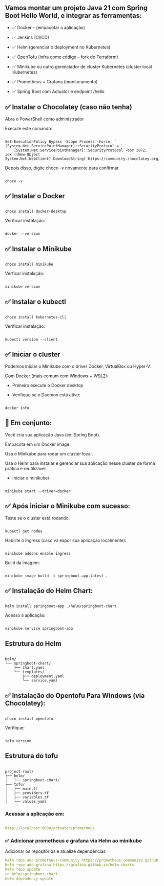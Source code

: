 ## Vamos montar um projeto Java 21 com Spring Boot Hello World, e integrar as ferramentas:

- ✅ Docker - (empacotar a aplicação)

- ✅ Jenkins (CI/CD)

- ✅ Helm (gerenciar o deployment no Kubernetes)

- ✅ OpenTofu (infra como código – fork do Terraform)

- ✅ Minikube ou outro gerenciador de cluster Kubernetes (cluster local Kubernetes)

- ✅ Prometheus + Grafana (monitoramento)

- ✅ Spring Boot com Actuator e endpoint /hello


## ✅ Instalar o Chocolatey (caso não tenha)
Abra o PowerShell como administrador

Execute este comando:

```shell

Set-ExecutionPolicy Bypass -Scope Process -Force; `
[System.Net.ServicePointManager]::SecurityProtocol = `
    [System.Net.ServicePointManager]::SecurityProtocol -bor 3072; `
iex ((New-Object System.Net.WebClient).DownloadString('https://community.chocolatey.org/install.ps1'))
```

Depois disso, digite choco -v novamente para confirmar.

```shell

choco -v
```
## ✅ Instalar o Docker

````shell

choco install docker-desktop
````

Verificar instalação:

````shell

docker --version
````

## ✅ Instalar o Minikube

````shell

choco install minikube
````
Verficar instalação:

````shell

minikube version
````

## ✅ Instalar o kubectl

`````shell

choco install kubernetes-cli
`````
    
Verificar instalação:

````shell

kubectl version --client
````

## ✅ Iniciar o cluster

Podemos iniciar o Minikube com o driver Docker, VirtualBox ou Hyper-V.

Com Docker (mais comum com Windows + WSL2):

- Primeiro execute o Docker desktop

- Verifique se o Daemon está ativo:

````shell

docker info
````

## 🧩 Em conjunto:

Você cria sua aplicação Java (ex: Spring Boot).

Empacota em um Docker image.

Usa o Minikube para rodar um cluster local.

Usa o Helm para instalar e gerenciar sua aplicação nesse cluster de forma prática e reutilizável.

- Iniciar o minikuber

````shell

minikube start --driver=docker
````

## ✅ Após iniciar o Minikube com sucesso:

Teste se o cluster está rodando:

````shell

kubectl get nodes
````

Habilite o Ingress (caso vá expor sua aplicação localmente):

````shell

minikube addons enable ingress
````

Build da imagem:

````shell

minikube image build -t springboot-app:latest .

````

## ✅ Instalação do Helm Chart:

````shell

helm install springboot-app ./helm/springboot-chart

````

Acesso à aplicação:

````shell

minikube service springboot-app

````

## Estrutura do Helm 

````shell

helm/
└── springboot-chart/
    ├── Chart.yaml
    └── templates/
        ├── deployment.yaml
        └── service.yaml

````

## ✅ Instalação do Opentofu Para Windows (via Chocolatey):

````shell

choco install opentofu
````

Verifique:

````shell

tofu version
````

## Estrutura do tofu

````shell

project-root/
├── helm/
│   └── springboot-chart/
├── tofu/
│   ├── main.tf
│   ├── providers.tf
│   ├── variables.tf
│   └── values.yaml

````

### Acessar a aplicação em:

````yaml

http://localhost:8080/actuator/prometheus
````
### ✅ Adicionar prometheus e grafana via Helm ao minikube

Adicionar os repositórios e atualize dependências

````yaml
helm repo add prometheus-community https://prometheus-community.github.io/helm-charts
helm repo add grafana https://grafana.github.io/helm-charts
helm repo update
cd helm/springboot-chart
helm dependency update

````
